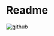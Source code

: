 # Readme
![github](https://private-user-images.githubusercontent.com/101629085/396442365-2605ca43-f8d8-425a-b8dc-4ed52d930ee6.JPG?jwt=eyJhbGciOiJIUzI1NiIsInR5cCI6IkpXVCJ9.eyJpc3MiOiJnaXRodWIuY29tIiwiYXVkIjoicmF3LmdpdGh1YnVzZXJjb250ZW50LmNvbSIsImtleSI6ImtleTUiLCJleHAiOjE3MzQ0Mjg4MDEsIm5iZiI6MTczNDQyODUwMSwicGF0aCI6Ii8xMDE2MjkwODUvMzk2NDQyMzY1LTI2MDVjYTQzLWY4ZDgtNDI1YS1iOGRjLTRlZDUyZDkzMGVlNi5KUEc_WC1BbXotQWxnb3JpdGhtPUFXUzQtSE1BQy1TSEEyNTYmWC1BbXotQ3JlZGVudGlhbD1BS0lBVkNPRFlMU0E1M1BRSzRaQSUyRjIwMjQxMjE3JTJGdXMtZWFzdC0xJTJGczMlMkZhd3M0X3JlcXVlc3QmWC1BbXotRGF0ZT0yMDI0MTIxN1QwOTQxNDFaJlgtQW16LUV4cGlyZXM9MzAwJlgtQW16LVNpZ25hdHVyZT0yMTYyNjIxNzc3MTg2ZWIyMTkyZTNjMGVmODBhNzI0ZTgzYWU3YTJjZjhmMmFiM2YzNDM5NjExMzg2OTMzOTg0JlgtQW16LVNpZ25lZEhlYWRlcnM9aG9zdCJ9.9IPirM3jUnqPzjtuUjIrf44fd-QMdTPyLRon2bhrWYc)
